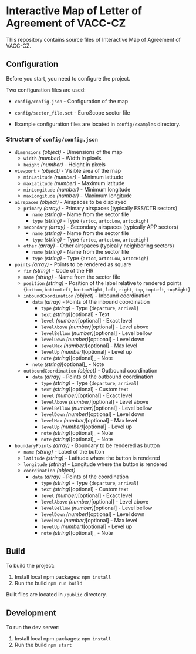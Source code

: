 # Interactive Map of Letter of Agreement of VACC-CZ

This repository contains source files of Interactive Map of Agreement of VACC-CZ.

## Configuration

Before you start, you need to configure the project.

Two configuration files are used:

* `config/config.json` - Configuration of the map
* `config/sector_file.sct` - EuroScope sector file

* Example configuration files are located in `config/examples` directory.

### Structure of `config/config.json`

* `dimensions` _(object)_ - Dimensions of the map
    * `width` _(number)_ - Width in pixels
    * `height` _(number)_ - Height in pixels
* `viewport` - _(object)_ - Visible area of the map
    * `minLatitude` _(number)_ - Minimum latitude
    * `maxLatitude` _(number)_ - Maximum latitude
    * `minLongitude` _(number)_ - Minimum longitude
    * `maxLongitude` _(number)_ - Maximum longitude
* `airspaces` _(object)_ - Airspaces to be displayed
    * `primary` _(array)_ - Primary airspaces (typically FSS/CTR sectors)
        * `name` _(string)_ - Name from the sector file
        * `type` _(string)_ - Type {`artcc`, `artccLow`, `artccHigh`}
    * `secondary` _(array)_ - Secondary airspaces (typically APP sectors)
        * `name` _(string)_ - Name from the sector file
        * `type` _(string)_ - Type {`artcc`, `artccLow`, `artccHigh`}
    * `other` _(array)_ - Other airspaces (typically neighboring sectors)
        * `name` _(string)_ - Name from the sector file
        * `type` _(string)_ - Type {`artcc`, `artccLow`, `artccHigh`}
* `points` _(array)_ - Points to be rendered as square
    * `fir` _(string)_ - Code of the FIR
    * `name` _(string)_ - Name from the sector file
    * `position` _(string)_ - Position of the label relative to rendered points {`bottom`, `bottomLeft`, `bottomRight`, `left`, `right`, `top`, `topLeft`, `topRight`}
    * `inboundCoordination` _(object)_ - Inbound coordination
        * `data` _(array)_ - Points of the inbound coordination
            * `type` _(string)_ - Type  {`departure`, `arrival`}
            * `text` _(string)_[optional] - Text
            * `level` _(number)_[optional] - Exact level
            * `levelAbove` _(number)_[optional] - Level above
            * `levelBellow` _(number)_[optional] - Level bellow
            * `levelDown` _(number)_[optional] - Level down
            * `levelMax` _(number)_[optional] - Max level
            * `levelUp` _(number)_[optional] - Level up
            * `note` _(string)_[optional]_ - Note
        * `note` _(string)_[optional]_ - Note  
    * `outboundCoordination` _(object)_ - Outbound coordination
        * `data` _(array)_ - Points of the outbound coordination
            * `type` _(string)_ - Type  {`departure`, `arrival`}
            * `text` _(string)_[optional] - Custom text
            * `level` _(number)_[optional] - Exact level
            * `levelAbove` _(number)_[optional] - Level above
            * `levelBellow` _(number)_[optional] - Level bellow
            * `levelDown` _(number)_[optional] - Level down
            * `levelMax` _(number)_[optional] - Max level
            * `levelUp` _(number)_[optional] - Level up
            * `note` _(string)_[optional]_ - Note
            * `note` _(string)_[optional]_ - Note
* `boundaryPoints`  _(array)_ - Boundary to be rendered as button
    * `name` _(string)_ - Label of the button
    * `latitude` _(string)_ - Latitude where the button is rendered
    * `longitude` _(string)_ - Longitude where the button is rendered
    * `coordination` _(object)_
        * `data` _(array)_ - Points of the coordination 
            * `type` _(string)_ - Type  {`departure`, `arrival`}
            * `text` _(string)_[optional] - Custom text
            * `level` _(number)_[optional] - Exact level
            * `levelAbove` _(number)_[optional] - Level above
            * `levelBellow` _(number)_[optional] - Level bellow
            * `levelDown` _(number)_[optional] - Level down
            * `levelMax` _(number)_[optional] - Max level
            * `levelUp` _(number)_[optional] - Level up
            * `note` _(string)_[optional]_ - Note

## Build
 
To build the project:
 
1. Install local npm packages: `npm install`
2. Run the build `npm run build`

Built files are located in `/public` directory.
 
## Development
 
To run the dev server:

1. Install local npm packages: `npm install`
2. Run the build `npm start`
